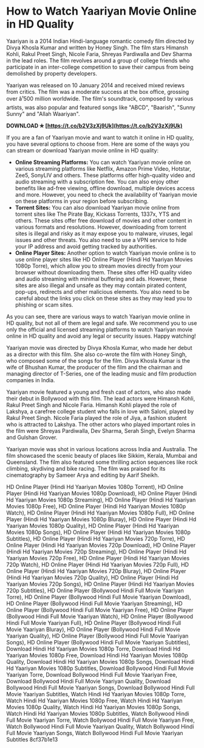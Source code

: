 
 
# How to Watch Yaariyan Movie Online in HD Quality
 
Yaariyan is a 2014 Indian Hindi-language romantic comedy film directed by Divya Khosla Kumar and written by Honey Singh. The film stars Himansh Kohli, Rakul Preet Singh, Nicole Faria, Shreyas Pardiwalla and Dev Sharma in the lead roles. The film revolves around a group of college friends who participate in an inter-college competition to save their campus from being demolished by property developers.
 
Yaariyan was released on 10 January 2014 and received mixed reviews from critics. The film was a moderate success at the box office, grossing over â¹500 million worldwide. The film's soundtrack, composed by various artists, was also popular and featured songs like "ABCD", "Baarish", "Sunny Sunny" and "Allah Waariyan".
 
**DOWNLOAD ✯ [https://t.co/b2V3zXj9Uk](https://t.co/b2V3zXj9Uk)**


 
If you are a fan of Yaariyan movie and want to watch it online in HD quality, you have several options to choose from. Here are some of the ways you can stream or download Yaariyan movie online in HD quality:
 
- **Online Streaming Platforms:** You can watch Yaariyan movie online on various streaming platforms like Netflix, Amazon Prime Video, Hotstar, Zee5, SonyLIV and others. These platforms offer high-quality video and audio streaming with a subscription fee. You can also enjoy other benefits like ad-free viewing, offline download, multiple devices access and more. However, you need to check the availability of Yaariyan movie on these platforms in your region before subscribing.
- **Torrent Sites:** You can also download Yaariyan movie online from torrent sites like The Pirate Bay, Kickass Torrents, 1337x, YTS and others. These sites offer free download of movies and other content in various formats and resolutions. However, downloading from torrent sites is illegal and risky as it may expose you to malware, viruses, legal issues and other threats. You also need to use a VPN service to hide your IP address and avoid getting tracked by authorities.
- **Online Player Sites:** Another option to watch Yaariyan movie online is to use online player sites like HD Online Player (Hindi Hd Yaariyan Movies 1080p Torre), which allow you to stream movies directly from your browser without downloading them. These sites offer HD quality video and audio streaming with minimal buffering and ads. However, these sites are also illegal and unsafe as they may contain pirated content, pop-ups, redirects and other malicious elements. You also need to be careful about the links you click on these sites as they may lead you to phishing or scam sites.

As you can see, there are various ways to watch Yaariyan movie online in HD quality, but not all of them are legal and safe. We recommend you to use only the official and licensed streaming platforms to watch Yaariyan movie online in HD quality and avoid any legal or security issues. Happy watching!
  
Yaariyan movie was directed by Divya Khosla Kumar, who made her debut as a director with this film. She also co-wrote the film with Honey Singh, who composed some of the songs for the film. Divya Khosla Kumar is the wife of Bhushan Kumar, the producer of the film and the chairman and managing director of T-Series, one of the leading music and film production companies in India.
 
Yaariyan movie featured a young and fresh cast of actors, who also made their debut in Bollywood with this film. The lead actors were Himansh Kohli, Rakul Preet Singh and Nicole Faria. Himansh Kohli played the role of Lakshya, a carefree college student who falls in love with Saloni, played by Rakul Preet Singh. Nicole Faria played the role of Jiya, a fashion student who is attracted to Lakshya. The other actors who played important roles in the film were Shreyas Pardiwalla, Dev Sharma, Serah Singh, Evelyn Sharma and Gulshan Grover.
 
Yaariyan movie was shot in various locations across India and Australia. The film showcased the scenic beauty of places like Sikkim, Kerala, Mumbai and Queensland. The film also featured some thrilling action sequences like rock climbing, skydiving and bike racing. The film was praised for its cinematography by Sameer Arya and editing by Aarif Sheikh.
 
HD Online Player (Hindi Hd Yaariyan Movies 1080p Torrent),  HD Online Player (Hindi Hd Yaariyan Movies 1080p Download),  HD Online Player (Hindi Hd Yaariyan Movies 1080p Streaming),  HD Online Player (Hindi Hd Yaariyan Movies 1080p Free),  HD Online Player (Hindi Hd Yaariyan Movies 1080p Watch),  HD Online Player (Hindi Hd Yaariyan Movies 1080p Full),  HD Online Player (Hindi Hd Yaariyan Movies 1080p Bluray),  HD Online Player (Hindi Hd Yaariyan Movies 1080p Quality),  HD Online Player (Hindi Hd Yaariyan Movies 1080p Songs),  HD Online Player (Hindi Hd Yaariyan Movies 1080p Subtitles),  HD Online Player (Hindi Hd Yaariyan Movies 720p Torre),  HD Online Player (Hindi Hd Yaariyan Movies 720p Download),  HD Online Player (Hindi Hd Yaariyan Movies 720p Streaming),  HD Online Player (Hindi Hd Yaariyan Movies 720p Free),  HD Online Player (Hindi Hd Yaariyan Movies 720p Watch),  HD Online Player (Hindi Hd Yaariyan Movies 720p Full),  HD Online Player (Hindi Hd Yaariyan Movies 720p Bluray),  HD Online Player (Hindi Hd Yaariyan Movies 720p Quality),  HD Online Player (Hindi Hd Yaariyan Movies 720p Songs),  HD Online Player (Hindi Hd Yaariyan Movies 720p Subtitles),  HD Online Player (Bollywood Hindi Full Movie Yaariyan Torre),  HD Online Player (Bollywood Hindi Full Movie Yaariyan Download),  HD Online Player (Bollywood Hindi Full Movie Yaariyan Streaming),  HD Online Player (Bollywood Hindi Full Movie Yaariyan Free),  HD Online Player (Bollywood Hindi Full Movie Yaariyan Watch),  HD Online Player (Bollywood Hindi Full Movie Yaariyan Full),  HD Online Player (Bollywood Hindi Full Movie Yaariyan Bluray),  HD Online Player (Bollywood Hindi Full Movie Yaariyan Quality),  HD Online Player (Bollywood Hindi Full Movie Yaariyan Songs),  HD Online Player (Bollywood Hindi Full Movie Yaariyan Subtitles),  Download Hindi Hd Yaariyan Movies 1080p Torre,  Download Hindi Hd Yaariyan Movies 1080p Free,  Download Hindi Hd Yaariyan Movies 1080p Quality,  Download Hindi Hd Yaariyan Movies 1080p Songs,  Download Hindi Hd Yaariyan Movies 1080p Subtitles,  Download Bollywood Hindi Full Movie Yaariyan Torre,  Download Bollywood Hindi Full Movie Yaariyan Free,  Download Bollywood Hindi Full Movie Yaariyan Quality,  Download Bollywood Hindi Full Movie Yaariyan Songs,  Download Bollywood Hindi Full Movie Yaariyan Subtitles,  Watch Hindi Hd Yaariyan Movies 1080p Torre,  Watch Hindi Hd Yaariyan Movies 1080p Free,  Watch Hindi Hd Yaariyan Movies 1080p Quality,  Watch Hindi Hd Yaariyan Movies 1080p Songs,  Watch Hindi Hd Yaariyan Movies 1080p Subtitles,  Watch Bollywood Hindi Full Movie Yaariyan Torre,  Watch Bollywood Hindi Full Movie Yaariyan Free,  Watch Bollywood Hindi Full Movie Yaariyan Quality,  Watch Bollywood Hindi Full Movie Yaariyan Songs,  Watch Bollywood Hindi Full Movie Yaariyan Subtitles
 8cf37b1e13
 
